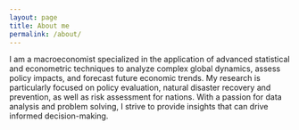 ```yaml
---
layout: page
title: About me
permalink: /about/
---
```


<amp-img width="600" height="300" layout="responsive" src="{{ site.baseurl }}assets/images/macroeconomics_image.jpeg"></amp-img>

I am a macroeconomist specialized in the application of advanced statistical and econometric techniques to analyze complex global dynamics, assess policy impacts, and forecast future economic trends. My research is particularly focused on policy evaluation, natural disaster recovery and prevention, as well as risk assessment for nations. With a passion for data analysis and problem solving, I strive to provide insights that can drive informed decision-making.
